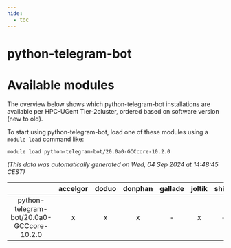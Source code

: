 ```yaml
---
hide:
  - toc
---
```


python-telegram-bot
===================

# Available modules


The overview below shows which python-telegram-bot installations are available per HPC-UGent Tier-2cluster, ordered based on software version (new to old).

To start using python-telegram-bot, load one of these modules using a `module load` command like:

```shell
module load python-telegram-bot/20.0a0-GCCcore-10.2.0
```

*(This data was automatically generated on Wed, 04 Sep 2024 at 14:48:45 CEST)*  

| |accelgor|doduo|donphan|gallade|joltik|shinx|skitty|
| :---: | :---: | :---: | :---: | :---: | :---: | :---: | :---: |
|python-telegram-bot/20.0a0-GCCcore-10.2.0|x|x|x|-|x|-|x|
